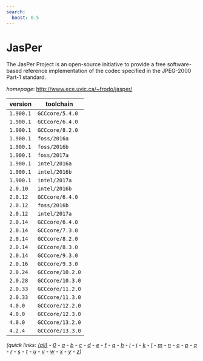 ```yaml
---
search:
  boost: 0.5
---
```

# JasPer

The JasPer Project is an open-source initiative to provide a free  software-based reference implementation of the codec specified in the JPEG-2000 Part-1 standard.

*homepage*: <http://www.ece.uvic.ca/~frodo/jasper/>

version | toolchain
--------|----------
``1.900.1`` | ``GCCcore/5.4.0``
``1.900.1`` | ``GCCcore/6.4.0``
``1.900.1`` | ``GCCcore/8.2.0``
``1.900.1`` | ``foss/2016a``
``1.900.1`` | ``foss/2016b``
``1.900.1`` | ``foss/2017a``
``1.900.1`` | ``intel/2016a``
``1.900.1`` | ``intel/2016b``
``1.900.1`` | ``intel/2017a``
``2.0.10`` | ``intel/2016b``
``2.0.12`` | ``GCCcore/6.4.0``
``2.0.12`` | ``foss/2016b``
``2.0.12`` | ``intel/2017a``
``2.0.14`` | ``GCCcore/6.4.0``
``2.0.14`` | ``GCCcore/7.3.0``
``2.0.14`` | ``GCCcore/8.2.0``
``2.0.14`` | ``GCCcore/8.3.0``
``2.0.14`` | ``GCCcore/9.3.0``
``2.0.16`` | ``GCCcore/9.3.0``
``2.0.24`` | ``GCCcore/10.2.0``
``2.0.28`` | ``GCCcore/10.3.0``
``2.0.33`` | ``GCCcore/11.2.0``
``2.0.33`` | ``GCCcore/11.3.0``
``4.0.0`` | ``GCCcore/12.2.0``
``4.0.0`` | ``GCCcore/12.3.0``
``4.0.0`` | ``GCCcore/13.2.0``
``4.2.4`` | ``GCCcore/13.3.0``


*(quick links: [(all)](../index.md) - [0](../0/index.md) - [a](../a/index.md) - [b](../b/index.md) - [c](../c/index.md) - [d](../d/index.md) - [e](../e/index.md) - [f](../f/index.md) - [g](../g/index.md) - [h](../h/index.md) - [i](../i/index.md) - [j](../j/index.md) - [k](../k/index.md) - [l](../l/index.md) - [m](../m/index.md) - [n](../n/index.md) - [o](../o/index.md) - [p](../p/index.md) - [q](../q/index.md) - [r](../r/index.md) - [s](../s/index.md) - [t](../t/index.md) - [u](../u/index.md) - [v](../v/index.md) - [w](../w/index.md) - [x](../x/index.md) - [y](../y/index.md) - [z](../z/index.md))*

